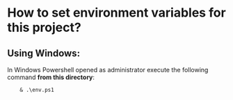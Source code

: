 # How to set environment variables for this project?
 

## Using Windows:
In Windows Powershell opened as administrator execute the following command **from this directory**:

        & .\env.ps1